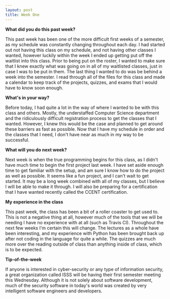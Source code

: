 ```yaml
---
layout: post
title: Week One
---
```


<b> What did you do this past week? </b>

<p> This past week has been one of the more difficult first weeks of a semester, as my schedule was constantly changing throughout each day. I had started out not having this class on my schedule, and not having other classes I wanted, however luckily within the week I ended up getting put off the waitlist into this class. Prior to being put on the roster, I wanted to make sure that I knew exactly what was going on in all of my waitlisted classes, just in case I was to be put in them. The last thing I wanted to do was be behind a week into the semester. I read through all of the files for this class and made a calendar to keep track of the projects, quizzes, and exams that I would have to know soon enough. </p>

<b> What's in your way? </b>

<p> Before today, I had quite a lot in the way of where I wanted to be with this class and others. Mostly, the understaffed Computer Science department and the ridiculously difficult registration process to get the classes that I wanted. However, I knew this would be the case and planned to get around these barriers as fast as possible. Now that I have my schedule in order and the classes that I need, I don't have near as much in my way to be successful. </p>

<b> What will you do next week? </b>

<p> Next week is when the true programming begins for this class, as I didn't have much time to begin the first project last week. I have set aside enough time to get familiar with the setup, and am sure I know how to do the project as well as possible. It seems like a fun project, and I can't wait to get started. It may be a long week combined with all of my classes, but I believe I will be able to make it through. I will also be preparing for a certification that I have wanted recently called the CCENT certification. </p>

<b> My experience in the class </b>

<p> This past week, the class has been a bit of a roller coaster to get used to. This is not a negative thing at all, however much of the tools that we will be needing I have no experience with at all (such as Travis CI). Throughout the next few weeks I'm certain this will change. The lectures as a whole have been interesting, and my experience with Python has been brought back up after not coding in the language for quite a while. The quizzes are much more over the reading outside of class than anything inside of class, which is to be expected. </p>

<b> Tip-of-the-week </b>

<p> If anyone is interested in cyber-security or any type of information security, a great organization called ISSS will be having their first semester meeting this Wednesday. Although it is not solely about software development, much of the security software in today's world was created by very intelligent software engineers and developers. </p>
